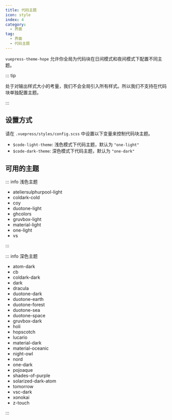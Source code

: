 ```yaml
---
title: 代码主题
icon: style
index: 4
category:
  - 界面
tag:
  - 界面
  - 代码主题
---
```


`vuepress-theme-hope` 允许你全局为代码块在日间模式和夜间模式下配置不同主题。

<!-- more -->

::: tip

处于对输出样式大小的考量，我们不会全局引入所有样式。所以我们不支持在代码块单独配置主题。

:::

## 设置方式

请在 `.vuepress/styles/config.scss` 中设置以下变量来控制代码块主题。

- `$code-light-theme`: 浅色模式下代码主题，默认为 `"one-light"`
- `$code-dark-theme`: 深色模式下代码主题，默认为 `"one-dark"`

## 可用的主题

::: info 浅色主题

- ateliersulphurpool-light
- coldark-cold
- coy
- duotone-light
- ghcolors
- gruvbox-light
- material-light
- one-light
- vs

:::

::: info 深色主题

- atom-dark
- cb
- coldark-dark
- dark
- dracula
- duotone-dark
- duotone-earth
- duotone-forest
- duotone-sea
- duotone-space
- gruvbox-dark
- holi
- hopscotch
- lucario
- material-dark
- material-oceanic
- night-owl
- nord
- one-dark
- pojoaque
- shades-of-purple
- solarized-dark-atom
- tomorrow
- vsc-dark
- xonokai
- z-touch

:::
